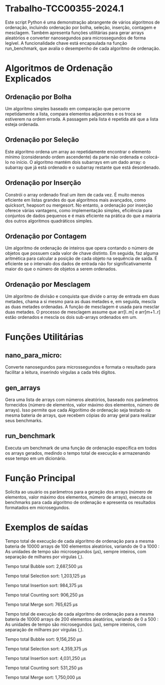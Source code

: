 # Trabalho-TCC00355-2024.1

Este script Python é uma demonstração abrangente de vários algoritmos de ordenação, incluindo ordenação por bolha, seleção, inserção, contagem e mesclagem. Também apresenta funções utilitárias para gerar arrays aleatórios e converter nanosegundos para microssegundos de forma legível. A funcionalidade chave está encapsulada na função run_benchmark, que avalia o desempenho de cada algoritmo de ordenação.

# Algoritmos de Ordenação Explicados

## Ordenação por Bolha
Um algoritmo simples baseado em comparação que percorre repetidamente a lista, compara elementos adjacentes e os troca se estiverem na ordem errada. A passagem pela lista é repetida até que a lista esteja ordenada.

## Ordenação por Seleção
Este algoritmo ordena um array ao repetidamente encontrar o elemento mínimo (considerando ordem ascendente) da parte não ordenada e colocá-lo no início. O algoritmo mantém dois subarrays em um dado array: o subarray que já está ordenado e o subarray restante que está desordenado.

## Ordenação por Inserção
Constrói o array ordenado final um item de cada vez. É muito menos eficiente em listas grandes do que algoritmos mais avançados, como quicksort, heapsort ou mergesort. No entanto, a ordenação por inserção oferece várias vantagens, como implementação simples, eficiência para conjuntos de dados pequenos e é mais eficiente na prática do que a maioria dos outros algoritmos quadráticos simples.

## Ordenação por Contagem
Um algoritmo de ordenação de inteiros que opera contando o número de objetos que possuem cada valor de chave distinto. Em seguida, faz alguma aritmética para calcular a posição de cada objeto na sequência de saída. É eficiente se o intervalo dos dados de entrada não for significativamente maior do que o número de objetos a serem ordenados.

## Ordenação por Mesclagem
Um algoritmo de divisão e conquista que divide o array de entrada em duas metades, chama a si mesmo para as duas metades e, em seguida, mescla as duas metades ordenadas. A função de mesclagem é usada para mesclar duas metades. O processo de mesclagem assume que arr[l..m] e arr[m+1..r] estão ordenados e mescla os dois sub-arrays ordenados em um.


# Funções Utilitárias

## nano_para_micro:
Converte nanosegundos para microssegundos e formata o resultado para facilitar a leitura, inserindo vírgulas a cada três dígitos.

## gen_arrays
Gera uma lista de arrays com números aleatórios, baseado nos parâmetros fornecidos (número de elementos, valor máximo dos elementos, número de arrays).
Isso permite que cada Algorítimo de ordenação seja testado na mesma bateria de arrays, que recebem cópias do array geral para realizar seus benchmarks.

## run_benchmark
Executa um benchmark de uma função de ordenação específica em todos os arrays gerados, medindo o tempo total de execução e armazenando esse tempo em um dicionário.

# Função Principal
Solicita ao usuário os parâmetros para a geração dos arrays (número de elementos, valor máximo dos elementos, número de arrays), executa os benchmarks para cada algoritmo de ordenação e apresenta os resultados formatados em microsegundos.

# Exemplos de saídas
Tempo total de execução de cada algoritmo de ordenação para a mesma bateria de 10000 arrays de 100 elementos aleatórios, variando de 0 a 1000 :
As unidades de tempo são microsegundos (μs), sempre inteiros, com separação de milhares por vírgulas (,).

Tempo total Bubble sort: 2,687,500 μs

Tempo total Selection sort: 1,203,125 μs

Tempo total Insertion sort: 984,375 μs

Tempo total Counting sort: 906,250 μs

Tempo total Merge sort: 765,625 μs


Tempo total de execução de cada algoritmo de ordenação para a mesma bateria de 10000 arrays de 200 elementos aleatórios, variando de 0 a 500 : 
As unidades de tempo são microsegundos (μs), sempre inteiros, com separação de milhares por vírgulas (,).

Tempo total Bubble sort: 9,156,250 μs

Tempo total Selection sort: 4,359,375 μs

Tempo total Insertion sort: 4,031,250 μs

Tempo total Counting sort: 531,250 μs

Tempo total Merge sort: 1,750,000 μs